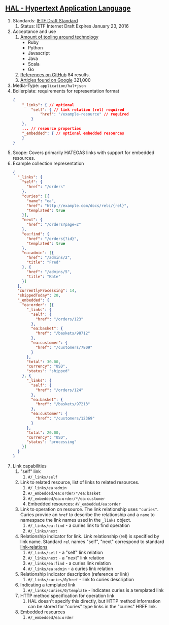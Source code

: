## [HAL - Hypertext Application Language](http://stateless.co/hal_specification.html)

1. Standards: [IETF Draft Standard](https://tools.ietf.org/html/draft-kelly-json-hal-07)
    1. Status: IETF Internet Draft Expires January 23, 2016
2. Acceptance and use
    1. [Amount of tooling around technology](https://github.com/mikekelly/hal_specification/wiki/Libraries)
        * Ruby
        * Python
        * Javascript
        * Java
        * Scala
        * Go
    2. [References on GitHub](https://github.com/search?utf8=%E2%9C%93&q=HAL+JSON&type=Repositories&ref=searchresults) 84 results.
    3. [Articles found on Google](https://www.google.com/?gws_rd=ssl#q=HAL+JSON) 321,000
3. Media-Type: `application/hal+json`
4. Boilerplate: requirements for representation format
    ```json
    {
        "_links": { // optional
            "self": { // link relation (rel) required
                "href": "/example-resource" // required
            }
        },
        ... // resource properties
        "_embedded": { // optional embedded resources
        }
    }
    ```
5. Scope: Covers primarily HATEOAS links with support for embedded resources.
6. Example collection representation
    ```json
    {
      "_links": {
        "self": {
          "href": "/orders"
        },
        "curies": [{
          "name": "ea",
          "href": "http://example.com/docs/rels/{rel}",
          "templated": true
        }],
        "next": {
          "href": "/orders?page=2"
        },
        "ea:find": {
          "href": "/orders{?id}",
          "templated": true
        },
        "ea:admin": [{
          "href": "/admins/2",
          "title": "Fred"
        }, {
          "href": "/admins/5",
          "title": "Kate"
        }]
      },
      "currentlyProcessing": 14,
      "shippedToday": 20,
      "_embedded": {
        "ea:order": [{
          "_links": {
            "self": {
              "href": "/orders/123"
            },
            "ea:basket": {
              "href": "/baskets/98712"
            },
            "ea:customer": {
              "href": "/customers/7809"
            }
          },
          "total": 30.00,
          "currency": "USD",
          "status": "shipped"
        }, {
          "_links": {
            "self": {
              "href": "/orders/124"
            },
            "ea:basket": {
              "href": "/baskets/97213"
            },
            "ea:customer": {
              "href": "/customers/12369"
            }
          },
          "total": 20.00,
          "currency": "USD",
          "status": "processing"
        }]
      }
    }
    ```
7. Link capabilities
    1. "self" link
        1. `#/_links/self`
    2. Link to related resource, list of links to related resources.
        1. `#/_links/ea:admin`
        1. `#/_embedded/ea:order/*/ea:basket`
        1. `#/_embedded/ea:order/*/ea:customer`
        1. Embedded resources: `#/_embedded/ea:order`
    3. Link to operation on resource. The link relationship uses `"curies"`. Curies provide an `href` to describe the relationship and a `name` to namespace the link names used in the `_links` object.
        1. `#/_links/ea:find` - a curies link to find operation
        1. `#/_links/next`
    4. Relationship indicator for link. Link relationship (rel) is specified by link name. Standard `rel` names "self", "next" correspond to standard [link-relations](https://www.iana.org/assignments/link-relations/link-relations.xhtml)
        1. `#/_links/self` - a "self" link relation
        1. `#/_links/next` - a "next" link relation
        1. `#/_links/ea:find` - a curies link relation
        1. `#/_links/ea:admin` - a curies link relation
    5. Relationship indicator description (reference or link)
        1. `#/_links/curies/0/href` - link to curies description
    6. Indicating a templated link
        1. `#/_links/curies/0/template` - indicates curies is a templated link
    7. HTTP method specification for operation link
        1. HAL doesn't specify this directly, but HTTP method information can be stored for "curies" type links in the "curies" HREF link.
    8. Embedded resources
        1. `#/_embedded/ea:order`
